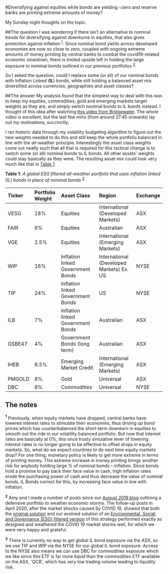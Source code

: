 
#Diversifying against equities while bonds are yielding ~zero and reserve banks are printing extreme amounts of money?

My Sunday night thoughts on the topic. 

##The question
I was wondering if there isn’t an alternative to nominal bonds for diversifying against downturns in equities, that also gives protection against inflation<sup> [1](#sup-1-link)</sup>. Since nominal bond yields across developed economies are now so close to zero, coupled with ongoing extreme amounts of money printing by central banks to combat the covid19-related economic slowdown, there is limited upside left in holding the large exposure to nominal bonds outlined in our previous portfolios <sup>[2](#sup-2-link)</sup>.

So I asked the question, could I replace some (or all) of our nominal bonds with Inflation Linked (**IL**) bonds, while still holding a balanced asset mix diversified across currencies, geographies and asset classes?

##The answer
My analysis found that the simplest way to deal with this was to keep my equities, commodities, gold and emerging markets target weights as they are, and simply switch  nominal bonds to IL bonds instead. I thought of this idea after watching [this video from Bridgewater][5]. The whole video is excellent, but the last few mins (from around 27:45 onwards) lay out my motivations, succinctly.

I ran historic data through my volatility budgeting algorithm to figure out the new weights needed to do this and still keep the whole portfolio balanced in line with the all-weather principle. Interestingly the asset class weights come out neatly such that all that is required for this tactical change is to switch some (or all) nominal bonds to IL bonds. All other assets' weights could stay basically as they were. The resulting asset mix could look very much like that in [Table 1](#table-1-link).  


**Table 1.** *A global ESG filtered all-weather portfolio that uses inflation linked (IL) bonds in place of nominal bonds<sup> [3](#sup-3-link)</sup>*
<a name="table-1-link"></a>

|Ticker |Portfolio Weight |Asset Class |Region|Exchange|
|:---|:---|:---|:---|:---|
|VESG |18%|Equities |International (Developed Markets)|ASX|
|FAIR |6%|Equities |Australian|ASX|
|VGE |2.5%|Equities  |International (Emerging Markets)|ASX|
|WIP |16%|Inflation linked Government Bonds|International (Developed Markets) Ex. US| NYSE|
|TIP |24%|Inflation linked Government Bonds|US| NYSE|
|ILB |7%  |Inflation linked Government Bonds|Australian|ASX|
|GSBE47 |4% |Government Bonds (long term)|Australian|ASX|
|IHEB  |6.5%|Emerging Market Credit|International (Emerging Markets)|ASX|
|PMGOLD |8%|Gold|Universal|ASX|
|DBC |8%|Commodities|Universal|NYSE|

## The notes 
<a name="sup-1-link"></a>
**<sup>1</sup>** Previously, when equity markets have dropped, central banks have lowered interest rates to stimulate their economies, thus driving up bond prices which has counterbalanced the short-term downturn in equities to smooth out the ride in our volatility balanced portfolio. But now that interest rates are basically at 0%, this once trusty simulative lever of lowering interest rates is no longer going to be effective to offset drops in equity markets. So, what do we expect countries to do next time equity markets drop? For one thing, monetary policy is likely to get more extreme in terms of printing money. This extreme increase in money printing brings another risk for anybody holding large % of nominal bonds – inflation. Since bonds hold a promise to pay back their face value in cash, high inflation rates erode the purchasing power of cash and thus decrease the value of nominal bonds. IL Bonds correct for this, by increasing face value in line with inflation. 

<a name="sup-2-link"></a>
**<sup>2</sup>** Amy and I made a number of posts since our [August 2019 blog][2] outlining a defensive portfolio to weather economic storms. The follow-up posts in April 2020, after the market shocks caused by COVID 19, showed that both the [original solution][3] and our evolved solution of an [Environmental, Social, and Governance (ESG) filtered version][4] of this strategy performed exactly as designed and weathered the COVID 19 market storms well, for which we were very happy and grateful. 

<a name="sup-3-link"></a>
**<sup>3</sup>** There is currently no way to get global IL bond exposure via the ASX, so we use TIP and WIP via the NYSE for our global IL bond exposure. Access to the NYSE also means we can use DBC for commodities exposure which we like since this ETF is far more liquid than the commodities ETF available on the ASX, 'QCB', which has very low trading volume leading to liquidity risk. 

[1]: https://amyquinton.github.io/about/
[2]: https://dpnewman.com/Global-All-weather-portfolios-investment-adventures-of-an-Aussie-couple/
[3]: https://dpnewman.com/all-weather-update/
[4]: https://amyquinton.github.io/global-esg-all-weather-via-asx/
[5]: https://www.youtube.com/watch?v=Gb6OtuW8DVI&t=0s

